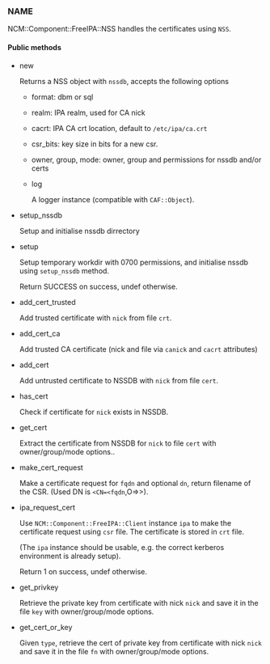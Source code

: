 
### NAME

NCM::Component::FreeIPA::NSS handles the certificates using `NSS`.

#### Public methods

- new

    Returns a NSS object with `nssdb`, accepts the following options

    - format: dbm or sql
    - realm: IPA realm, used for CA nick
    - cacrt: IPA CA crt location, default to `/etc/ipa/ca.crt`
    - csr\_bits: key size in bits for a new csr.
    - owner, group, mode: owner, group and permissions for nssdb and/or certs
    - log

        A logger instance (compatible with `CAF::Object`).

- setup\_nssdb

    Setup and initialise nssdb dirrectory

- setup

    Setup temporary workdir with 0700 permissions,
    and initialise nssdb using `setup_nssdb` method.

    Return SUCCESS on success, undef otherwise.

- add\_cert\_trusted

    Add trusted certificate with `nick` from file `crt`.

- add\_cert\_ca

    Add trusted CA certificate (nick and file via `canick` and `cacrt` attributes)

- add\_cert

    Add untrusted certificate to NSSDB with `nick` from file `cert`.

- has\_cert

    Check if certificate for `nick` exists in NSSDB.

- get\_cert

    Extract the certificate from NSSDB for `nick` to file `cert`
    with owner/group/mode options..

- make\_cert\_request

    Make a certificate request for `fqdn` and optional `dn`,
    return filename of the CSR.
    (Used DN is `<CN=<fqdn`,O=<realm>>>).

- ipa\_request\_cert

    Use `NCM::Component::FreeIPA::Client` instance `ipa` to make the certificate request
    using `csr` file. The certificate is stored in `crt` file.

    (The `ipa` instance should be usable, e.g. the correct kerberos
    environment is already setup).

    Return 1 on success, undef otherwise.

- get\_privkey

    Retrieve the private key from certificate with nick `nick` and
    save it in the file `key` with owner/group/mode options.

- get\_cert\_or\_key

    Given `type`, retrieve the cert of private key
    from certificate with nick `nick` and
    save it in the file `fn` with owner/group/mode options.
